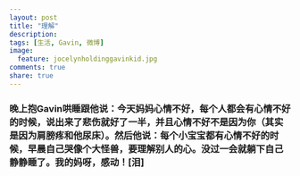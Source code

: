 ```yaml
---
layout: post
title: "理解"
description: 
tags: [生活, Gavin, 微博]
image:
  feature: jocelynholdinggavinkid.jpg
comments: true
share: true
---
```


### 晚上抱Gavin哄睡跟他说：今天妈妈心情不好，每个人都会有心情不好的时候，说出来了悲伤就好了一半，并且心情不好不是因为你（其实是因为肩膀疼和他尿床）。然后他说：每个小宝宝都有心情不好的时候，早晨自己哭像个大怪兽，要理解别人的心。没过一会就躺下自己静静睡了。我的妈呀，感动！[泪] ###

